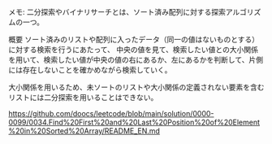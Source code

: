 メモ:
二分探索やバイナリサーチとは、ソート済み配列に対する探索アルゴリズムの一つ。

概要
ソート済みのリストや配列に入ったデータ（同一の値はないものとする）に対する検索を行うにあたって、 中央の値を見て、検索したい値との大小関係を用いて、検索したい値が中央の値の右にあるか、左にあるかを判断して、片側には存在しないことを確かめながら検索していく。

大小関係を用いるため、未ソートのリストや大小関係の定義されない要素を含むリストには二分探索を用いることはできない。

https://github.com/doocs/leetcode/blob/main/solution/0000-0099/0034.Find%20First%20and%20Last%20Position%20of%20Element%20in%20Sorted%20Array/README_EN.md
